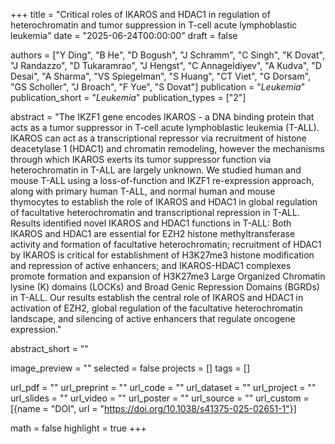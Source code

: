 +++
title = "Critical roles of IKAROS and HDAC1 in regulation of heterochromatin and tumor suppression in T-cell acute lymphoblastic leukemia"
date = "2025-06-24T00:00:00"
draft = false

authors = ["Y Ding", "B He", "D Bogush", "J Schramm", "C Singh", "K Dovat", "J Randazzo", "D Tukaramrao", "J Hengst", "C Annageldiyev", "A Kudva", "D Desai", "A Sharma", "VS Spiegelman", "S Huang", "CT Viet", "G Dorsam", "GS Scholler", "J Broach", "F Yue", "S Dovat"]
publication = "_Leukemia_"
publication_short = "_Leukemia_"
publication_types = ["2"]

abstract = "The IKZF1 gene encodes IKAROS - a DNA binding protein that acts as a tumor suppressor in T-cell acute lymphoblastic leukemia (T-ALL). IKAROS can act as a transcriptional repressor via recruitment of histone deacetylase 1 (HDAC1) and chromatin remodeling, however the mechanisms through which IKAROS exerts its tumor suppressor function via heterochromatin in T-ALL are largely unknown. We studied human and mouse T-ALL using a loss-of-function and IKZF1 re-expression approach, along with primary human T-ALL, and normal human and mouse thymocytes to establish the role of IKAROS and HDAC1 in global regulation of facultative heterochromatin and transcriptional repression in T-ALL. Results identified novel IKAROS and HDAC1 functions in T-ALL: Both IKAROS and HDAC1 are essential for EZH2 histone methyltransferase activity and formation of facultative heterochromatin; recruitment of HDAC1 by IKAROS is critical for establishment of H3K27me3 histone modification and repression of active enhancers; and IKAROS-HDAC1 complexes promote formation and expansion of H3K27me3 Large Organized Chromatin lysine (K) domains (LOCKs) and Broad Genic Repression Domains (BGRDs) in T-ALL. Our results establish the central role of IKAROS and HDAC1 in activation of EZH2, global regulation of the facultative heterochromatin landscape, and silencing of active enhancers that regulate oncogene expression."

abstract_short = ""

image_preview = ""
selected = false
projects = []
tags = []

url_pdf = ""
url_preprint = ""
url_code = ""
url_dataset = ""
url_project = ""
url_slides = ""
url_video = ""
url_poster = ""
url_source = ""
url_custom = [{name = "DOI", url = "https://doi.org/10.1038/s41375-025-02651-1"}]

math = false
highlight = true
+++
